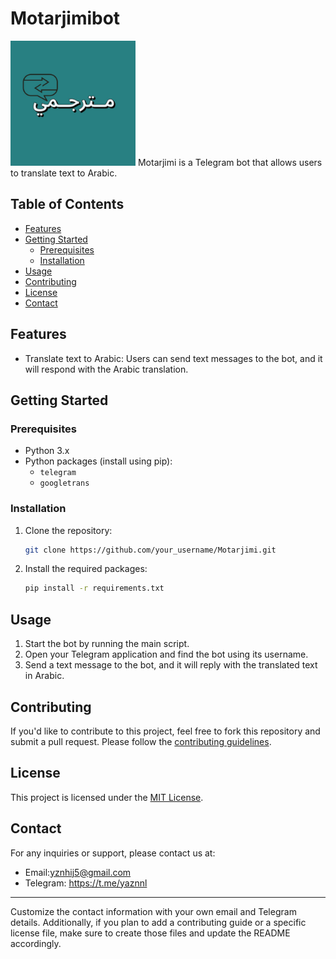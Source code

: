 # Motarjimibot
<img src="logo.jpeg" alt="Motarjimi Logo" width="200">
Motarjimi is a Telegram bot that allows users to translate text to Arabic.

## Table of Contents

- [Features](#features)
- [Getting Started](#getting-started)
  - [Prerequisites](#prerequisites)
  - [Installation](#installation)
- [Usage](#usage)
- [Contributing](#contributing)
- [License](#license)
- [Contact](#contact)

## Features

- Translate text to Arabic: Users can send text messages to the bot, and it will respond with the Arabic translation.

## Getting Started

### Prerequisites

- Python 3.x
- Python packages (install using pip):
  - `telegram`
  - `googletrans`

### Installation

1. Clone the repository:

   ```bash
   git clone https://github.com/your_username/Motarjimi.git
   ```

2. Install the required packages:

   ```bash
   pip install -r requirements.txt
   ```

## Usage

1. Start the bot by running the main script.
2. Open your Telegram application and find the bot using its username.
3. Send a text message to the bot, and it will reply with the translated text in Arabic.

## Contributing

If you'd like to contribute to this project, feel free to fork this repository and submit a pull request. Please follow the [contributing guidelines](CONTRIBUTING.md).

## License

This project is licensed under the [MIT License](LICENSE.md).

## Contact

For any inquiries or support, please contact us at:
- Email:yznhij5@gmail.com
- Telegram: https://t.me/yaznnl

---

Customize the contact information with your own email and Telegram details. Additionally, if you plan to add a contributing guide or a specific license file, make sure to create those files and update the README accordingly.
